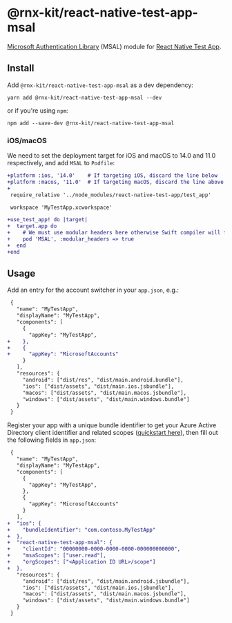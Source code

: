 # @rnx-kit/react-native-test-app-msal

[Microsoft Authentication Library](http://aka.ms/aadv2) (MSAL) module for
[React Native Test App](https://github.com/microsoft/react-native-test-app#readme).

## Install

Add `@rnx-kit/react-native-test-app-msal` as a dev dependency:

```
yarn add @rnx-kit/react-native-test-app-msal --dev
```

or if you're using `npm`:

```
npm add --save-dev @rnx-kit/react-native-test-app-msal
```

### iOS/macOS

We need to set the deployment target for iOS and macOS to 14.0 and 11.0
respectively, and add `MSAL` to `Podfile`:

```diff
+platform :ios, '14.0'    # If targeting iOS, discard the line below
+platform :macos, '11.0'  # If targeting macOS, discard the line above
+
 require_relative '../node_modules/react-native-test-app/test_app'

 workspace 'MyTestApp.xcworkspace'

+use_test_app! do |target|
+  target.app do
+    # We must use modular headers here otherwise Swift compiler will fail
+    pod 'MSAL', :modular_headers => true
+  end
+end
```

## Usage

Add an entry for the account switcher in your `app.json`, e.g.:

```diff
 {
   "name": "MyTestApp",
   "displayName": "MyTestApp",
   "components": [
     {
       "appKey": "MyTestApp",
+    },
+    {
+      "appKey": "MicrosoftAccounts"
     }
   ],
   "resources": {
     "android": ["dist/res", "dist/main.android.bundle"],
     "ios": ["dist/assets", "dist/main.ios.jsbundle"],
     "macos": ["dist/assets", "dist/main.macos.jsbundle"],
     "windows": ["dist/assets", "dist/main.windows.bundle"]
   }
 }
```

Register your app with a unique bundle identifier to get your Azure Active
Directory client identifier and related scopes
([quickstart here](https://docs.microsoft.com/en-gb/azure/active-directory/develop/quickstart-v2-ios#register-and-download-your-quickstart-app)),
then fill out the following fields in `app.json`:

```diff
 {
   "name": "MyTestApp",
   "displayName": "MyTestApp",
   "components": [
     {
       "appKey": "MyTestApp",
     },
     {
       "appKey": "MicrosoftAccounts"
     }
   ],
+  "ios": {
+    "bundleIdentifier": "com.contoso.MyTestApp"
+  },
+  "react-native-test-app-msal": {
+    "clientId": "00000000-0000-0000-0000-000000000000",
+    "msaScopes": ["user.read"],
+    "orgScopes": ["<Application ID URL>/scope"]
+  },
   "resources": {
     "android": ["dist/res", "dist/main.android.jsbundle"],
     "ios": ["dist/assets", "dist/main.ios.jsbundle"],
     "macos": ["dist/assets", "dist/main.macos.jsbundle"],
     "windows": ["dist/assets", "dist/main.windows.bundle"]
   }
 }
```
